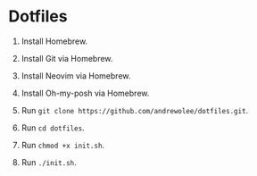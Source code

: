 # Dotfiles

1. Install Homebrew.

1. Install Git via Homebrew.

1. Install Neovim via Homebrew.

1. Install Oh-my-posh via Homebrew.

1. Run `git clone https://github.com/andrewolee/dotfiles.git`.

1. Run `cd dotfiles`.

1. Run `chmod +x init.sh`.

1. Run `./init.sh`.
